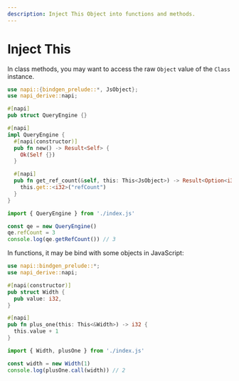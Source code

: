 ```yaml
---
description: Inject This Object into functions and methods.
---
```


# Inject This

In class methods, you may want to access the raw `Object` value of the `Class` instance.

```rust {15} filename="lib.rs"
use napi::{bindgen_prelude::*, JsObject};
use napi_derive::napi;

#[napi]
pub struct QueryEngine {}

#[napi]
impl QueryEngine {
  #[napi(constructor)]
  pub fn new() -> Result<Self> {
    Ok(Self {})
  }

  #[napi]
  pub fn get_ref_count(&self, this: This<JsObject>) -> Result<Option<i32>> {
    this.get::<i32>("refCount")
  }
}
```

```js {5} filename="main.mjs"
import { QueryEngine } from './index.js'

const qe = new QueryEngine()
qe.refCount = 3
console.log(qe.getRefCount()) // 3
```

In functions, it may be bind with some objects in JavaScript:

```rust {10} filename="lib.rs"
use napi::bindgen_prelude::*;
use napi_derive::napi;

#[napi(constructor)]
pub struct Width {
  pub value: i32,
}

#[napi]
pub fn plus_one(this: This<&Width>) -> i32 {
  this.value + 1
}
```

```js {4} filename="main.mjs"
import { Width, plusOne } from './index.js'

const width = new Width(1)
console.log(plusOne.call(width)) // 2
```
